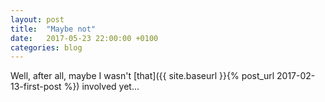 ```yaml
---
layout: post
title:  "Maybe not"
date:   2017-05-23 22:00:00 +0100
categories: blog
---
```

Well, after all, maybe I wasn't [that]({{ site.baseurl }}{% post_url 2017-02-13-first-post %}) involved yet...
